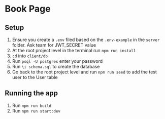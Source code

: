 # Book Page

## Setup
1. Ensure you create a `.env` filed based on the `.env-example` in the `server` folder. Ask team for JWT_SECRET value
2. At the root project level in the terminal run `npm run install`
3. `cd` into `client/db`
4. Run `psql -U postgres` enter your password
5. Run `\i schema.sql` to create the database
6. Go back to the root project level and run `npm run seed` to add the test user to the User table

## Running the app
1. Run `npm run build`
2. Run `npm run start:dev`
